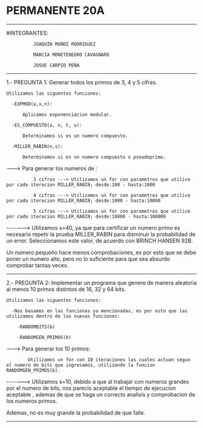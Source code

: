 # PERMANENTE 20A

 ------------------------------------------------------------------------------------------------------------------------------------------------------------------
 
#INTEGRANTES:  

              JOAQUIN MUÑOZ RODRIGUEZ
              
              MARCIA MONETENEGRO CAVAGNARO
              
              JOSUE CARPIO PEÑA

 ------------------------------------------------------------------------------------------------------------------------------------------------------------------
 
1.- PREGUNTA 1: Generar todos los primos de 3, 4 y 5 cifras.

    Utilizamos las siguentes funciones:
    
      -EXPMOD(a,x,n):
      
          Aplicamos exponenciacion modular.
          
      -ES_COMPUESTO(a, n, t, u):
      
          Determinamos si es un numero compuesto.
          
      -MILLER_RABIN(n,s):
      
          Determinamos si es un numero compuesto o pseudoprimo. 
          
  ---> Para generar los numeros de :
  
              3 cifras ---> Utilizamos un for con parametros que utilice por cada iteracion MILLER_RABIN; desde:100 - hasta:1000
              
              4 cifras ---> Utilizamos un for con parametros que utilice por cada iteracion MILLER_RABIN; desde:1000 - hasta:10000
              
              5 cifras ---> Utilizamos un for con parametros que utilice por cada iteracion MILLER_RABIN; desde:10000 - hasta:100000
              
           
           
 -------> Utilizamos s=40, ya que para certificar un numero primo es necesario repetir la prueba MILLER_RABIN para disminuir la probabilidad de un error. 
 Seleccionamos este valor, de acuerdo con BRINCH HANSEN 92B.
 
 Un numero pequeño hace menos comprobaciones, es por esto que se debe poner un numero alto, pero no lo suficiente para que sea absurdo comprobar tantas veces.
 
 ------------------------------------------------------------------------------------------------------------------------------------------------------------------
 
2.- PREGUNTA 2: Implementar un programa que genere de manera aleatoria al menos 10 primos distintos de 16, 32 y 64 bits.

    Utilizamos las siguentes funciones:
    
      -Nos basamos en las funcionas ya mencionadas, es por esto que las utilizamos dentro de las nuevas funciones:
      
        -RANDOMBITS(b)
        
        -RANDOMGEN_PRIMOS(b)
        
  ---> Para generar los 10 primos:
  
            Utilizamos un for con 10 iteraciones las cuales actuan segun el numero de bits que ingresamos, utilizando la funcion RANDOMGEN_PRIMOS(b).
            
 -------> Utilizamos s=10, debido a que al trabajar con numeros grandes por el numero de bits, nos parecio aceptable el tiempo de ejecucion aceptable , ademas de que se haga un correcto analisis y comprobacion de los numeros primos.
 
 Ademas, no es muy grande la probabilidad de que falle.
 
 ------------------------------------------------------------------------------------------------------------------------------------------------------------------
 
 
          
      
      
      
    
    
